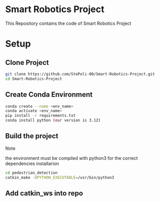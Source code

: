 # Smart Robotics Project
This Repository contains the code of Smart Robotics Project

# Setup

## Clone Project
```sh
git clone https://github.com/StePoli-00/Smart-Robotics-Project.git
cd Smart-Robotics-Project
```
 ## Create Conda Environment
```sh
conda create --name <env_name>
conda activate <env_name>
pip install -r requirements.txt
conda install python (our version is 3.12)
```
## Build the project
> [!NOTE]
> the environment must be compiled with python3 for the correct dependencies installarion
```sh
cd pedestrian_detection
catkin_make -DPYTHON_EXECUTABLE=/usr/bin/python3
```

## Add catkin_ws into repo



